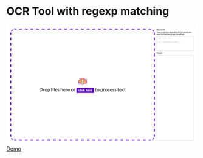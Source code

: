 # OCR Tool with regexp matching

![Screenshot](screenshot.png "Screenshot")
[Demo](https://edisonchee.github.io/ocr-regexp/)